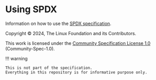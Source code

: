 # Using SPDX

Information on how to use the
[SPDX specification](https://spdx.dev/use/specifications/).

Copyright © 2024, The Linux Foundation and its Contributors.

This work is licensed under the
[Community Specification License 1.0](./LICENSE)
(Community-Spec-1.0).

!!! warning

    This is not part of the specification.
    Everything in this repository is for informative purpose only.
